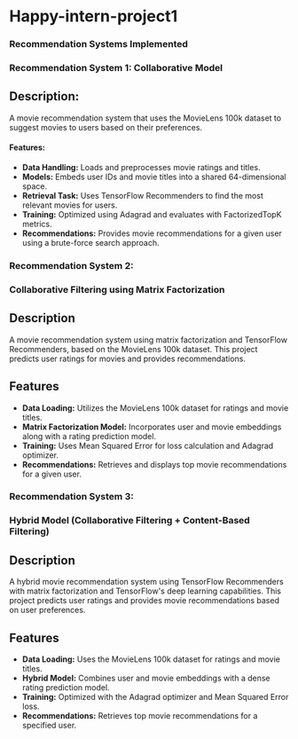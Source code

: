 # Happy-intern-project1

### Recommendation Systems Implemented

### Recommendation System 1: Collaborative Model

## Description:
A movie recommendation system that uses the MovieLens 100k dataset to suggest movies to users based on their preferences.

#### Features:
- **Data Handling:** Loads and preprocesses movie ratings and titles.
- **Models:** Embeds user IDs and movie titles into a shared 64-dimensional space.
- **Retrieval Task:** Uses TensorFlow Recommenders to find the most relevant movies for users.
- **Training:** Optimized using Adagrad and evaluates with FactorizedTopK metrics.
- **Recommendations:** Provides movie recommendations for a given user using a brute-force search approach.

### Recommendation System 2: 
### Collaborative Filtering using Matrix Factorization

## Description
A movie recommendation system using matrix factorization and TensorFlow Recommenders, based on the MovieLens 100k dataset. This project predicts user ratings for movies and provides recommendations.

## Features

- **Data Loading:** Utilizes the MovieLens 100k dataset for ratings and movie titles.
- **Matrix Factorization Model:** Incorporates user and movie embeddings along with a rating prediction model.
- **Training:** Uses Mean Squared Error for loss calculation and Adagrad optimizer.
- **Recommendations:** Retrieves and displays top movie recommendations for a given user.

### Recommendation System 3: 
### Hybrid Model (Collaborative Filtering + Content-Based Filtering)

## Description
A hybrid movie recommendation system using TensorFlow Recommenders with matrix factorization and TensorFlow's deep learning capabilities. This project predicts user ratings and provides movie recommendations based on user preferences.

## Features

- **Data Loading:** Uses the MovieLens 100k dataset for ratings and movie titles.
- **Hybrid Model:** Combines user and movie embeddings with a dense rating prediction model.
- **Training:** Optimized with the Adagrad optimizer and Mean Squared Error loss.
- **Recommendations:** Retrieves top movie recommendations for a specified user.


